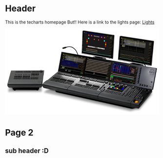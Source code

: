 <!-- TITLE: Home -->
<!-- SUBTITLE: A quick summary of Home -->

# Header
This is the techarts homepage
But!! Here is a link to the lights page: [Lights](/light/101)

![Grandma 2](/uploads/grandma-2.jpg "Grandma 2")

# Page 2
## sub header :D
